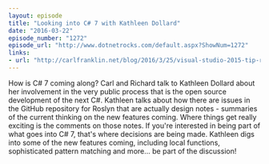 ```yaml
---
layout: episode
title: "Looking into C# 7 with Kathleen Dollard"
date: "2016-03-22"
episode_number: "1272"
episode_url: "http://www.dotnetrocks.com/default.aspx?ShowNum=1272"
links:
- url: "http://carlfranklin.net/blog/2016/3/25/visual-studio-2015-tip-report-a-problem-with-screen-recordin.html"
---
```


How is C# 7 coming along? Carl and Richard talk to Kathleen Dollard about her involvement in the very public process that is the open source development of the next C#. Kathleen talks about how there are issues in the GitHub repository for Roslyn that are actually design notes - summaries of the current thinking on the new features coming. Where things get really exciting is the comments on those notes. If you're interested in being part of what goes into C# 7, that's where decisions are being made. Kathleen digs into some of the new features coming, including local functions, sophisticated pattern matching and more... be part of the discussion!
